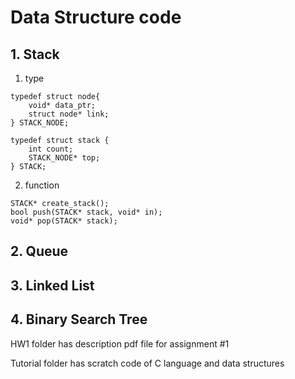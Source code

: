 # Data Structure code

## 1. Stack

1. type
```{.C}
typedef struct node{
    void* data_ptr;
    struct node* link;
} STACK_NODE;

typedef struct stack {
    int count;
    STACK_NODE* top;
} STACK;
```

2. function
```{.C}
STACK* create_stack();
bool push(STACK* stack, void* in);
void* pop(STACK* stack);
```

## 2. Queue
## 3. Linked List
## 4. Binary Search Tree

HW1 folder has description pdf file for assignment #1

Tutorial folder has scratch code of C language and data structures
